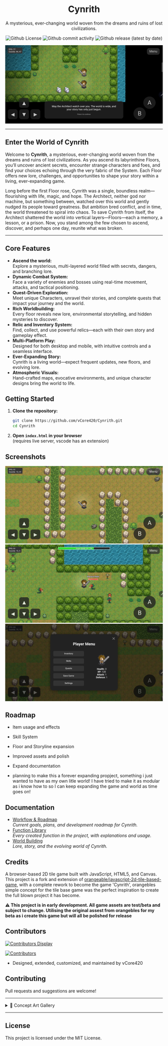 <div align="center">
  <h1 align="center">Cynrith</h1>
  <p align="center">A mysterious, ever-changing world woven from the dreams and ruins of lost civilizations.</p>
  <p align="center">
    <img alt="Github License" src="https://img.shields.io/badge/LICENSE-MIT-blue?style=for-the-badge">
    <img alt="Github commit activity" src="https://img.shields.io/github/commit-activity/m/vCore420/Cynrith?style=for-the-badge">
    <img alt="Github release (latest by date)" src="https://img.shields.io/github/v/release/vCore420/Cynrith?style=for-the-badge">
  </p>
</div>

![Demo Screenshot](docs/assets/demo1.png)

---

## Enter the World of Cynrith

Welcome to **Cynrith**, a mysterious, ever-changing world woven from the dreams and ruins of lost civilizations. As you ascend its labyrinthine Floors, you’ll uncover ancient secrets, encounter strange characters and foes, and find your choices echoing through the very fabric of the System. Each Floor offers new lore, challenges, and opportunities to shape your story within a living, ever-expanding game.

Long before the first Floor rose, Cynrith was a single, boundless realm—flourishing with life, magic, and hope. The Architect, neither god nor machine, but something between, watched over this world and gently nudged its people toward greatness. But ambition bred conflict, and in time, the world threatened to spiral into chaos. To save Cynrith from itself, the Architect shattered the world into vertical layers—Floors—each a memory, a lesson, or a prison. Now, you stand among the few chosen to ascend, discover, and perhaps one day, reunite what was broken.

---

## Core Features

- **Ascend the world:**  
  Explore a mysterious, multi-layered world filled with secrets, dangers, and branching lore.
- **Dynamic Combat System:**  
  Face a variety of enemies and bosses using real-time movement, attacks, and tactical positioning.
- **Quest-Driven Exploration:**  
  Meet unique Characters, unravel their stories, and complete quests that impact your journey and the world.
- **Rich Worldbuilding:**  
  Every floor reveals new lore, environmental storytelling, and hidden mysteries to discover.
- **Relic and Inventory System:**  
  Find, collect, and use powerful relics—each with their own story and gameplay effect.
- **Multi-Platform Play:**  
  Designed for both desktop and mobile, with intuitive controls and a seamless interface.
- **Ever-Expanding Story:**  
  Cynrith is a living world—expect frequent updates, new floors, and evolving lore.
- **Atmospheric Visuals:**  
  Hand-crafted maps, evocative environments, and unique character designs bring the world to life.

## Getting Started

1. **Clone the repository:**
   ```bash
   git clone https://github.com/vCore420/Cynrith.git
   cd Cynrith
   ```
2. **Open `index.html` in your browser**  
   (requires live server, vscode has an extension)

## Screenshots

![Demo Screenshot](docs/assets/demo2.png)
![Demo Screenshot](docs/assets/demo3.png)
![Demo Screenshot](docs/assets/demo4.png)

## Roadmap

- Item usage and effects
- Skill System
- Floor and Storyline expansion 
- Improved assets and polish
- Expand documentation

- planning to make this a forever expanding propject, something i just wanted to have as my own litle world! I have tried to make it as modular as i know how to so I can keep expanding the game and world as time goes on!

## Documentation

- [Workflow & Roadmap](docs/workflow.md)  
  _Current goals, plans, and development roadmap for Cynrith._
- [Function Library](docs/function_libary.md)  
  _Every created function in the project, with explanations and usage._
- [World Building](docs/world_Building.md)  
  _Lore, story, and the evolving world of Cynrith._

## Credits

A browser-based 2D tile game built with JavaScript, HTML5, and Canvas.  
This project is a fork and extension of [orangeable/javascript-2d-tile-based-game](https://github.com/orangeable/javascript-2d-tile-based-game), with a complete rework to become the game 'Cynrith', orangebles simple concept for the tile base game was the perfect inspiration to create the full blown project it has become.

**⚠️ This project is in early development. All game assets are test/beta and subject to change. Utilising the original assest from orangebles for my beta as i create this game but will all be polished for release**

## Contributors 

[![Contributors Display](https://contrib.rocks/image?repo=vCore420/Cynrith)](https://github.com/vCore420/Cynrith/graphs/contributors)

[![Contributors](https://img.shields.io/github/contributors/vCore420/Cynrith?style=for-the-badge)](https://github.com/vCore420/Cynrith/graphs/contributors)

- Designed, extended, customized, and maintained by vCore420

## Contributing

Pull requests and suggestions are welcome!

---

<details>
<summary>🎨 Concept Art Gallery</summary>

<p align="center">
  <img src="docs/concept_art/Floor_1a.jpg" alt="Floor_1a" width="200"/>
  <img src="docs/concept_art/Floor_2b.jpg" alt="Floor_2b" width="200"/>
  <img src="docs/concept_art/Floor_3b.jpg" alt="Floor_3b" width="200"/>
  <img src="docs/concept_art/The_Architect_on_Floor_3 .jpg" alt="The_Architect_on_Floor_3" width="200"/>
  <img src="docs/concept_art/Tile_concept_Floor_1c.png" alt="Tile_concept_Floor_1c" width="200"/>
  <img src="docs/concept_art/Tile_concept_Floor_1d.png" alt="Tile_concept_Floor_1d" width="200"/>
  <img src="docs/concept_art/Tile_concept_Floor_1e.png" alt="Tile_concept_Floor_1e" width="200"/>
  <img src="docs/concept_art/Tile_concept_Floor_1f.png" alt="Tile_concept_Floor_1f" width="200"/>
  <img src="docs/concept_art/Tile_concept_Teleport_Stone_c.jpg" alt="Tile_concept_Teleport_stone_c" width="200"/>
  <img src="docs/concept_art/Floor_1_Eldrin_npc_b.png" alt="Floor_1_Eldrin_npc_b" width="200"/>
</p>

</details>

---

## License

This project is licensed under the MIT License.

